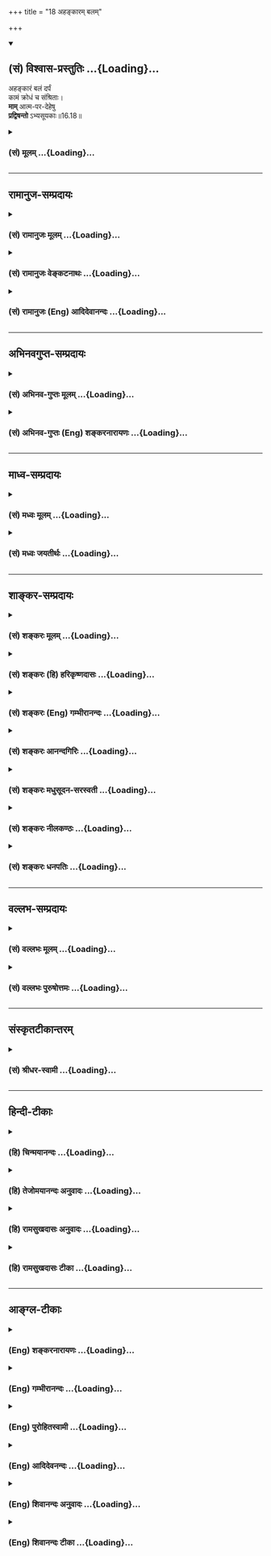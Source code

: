 +++
title = "18 अहङ्कारम् बलम्"

+++
<div class="js_include" newlevelforh1="2" title="(सं) विश्वास-प्रस्तुतिः" unfilled url="/purANam_vaiShNavam/mahAbhAratam/06-bhIShma-parva/03-bhagavad-gItA-parva/saMskRtam/vishvAsa-prastutiH/16_daivAsura-sampad-vib/18_ahankAram_balam.md">
<details open><summary><h2>(सं) विश्वास-प्रस्तुतिः ...{Loading}...</h2></summary>

अहङ्कारं बलं दर्पं  
कामं क्रोधं च संश्रिताः।  
**माम्** आत्म-पर-देहेषु  
**प्रद्विषन्तो** ऽभ्यसूयकाः॥16.18॥
</details>
</div>
<div class="js_include collapsed" newlevelforh1="3" title="(सं) मूलम्" unfilled url="/purANam_vaiShNavam/mahAbhAratam/06-bhIShma-parva/03-bhagavad-gItA-parva/saMskRtam/mUlam/16_daivAsura-sampad-vib/18_ahankAram_balam.md">
<details><summary><h3>(सं) मूलम् ...{Loading}...</h3></summary>

अहङ्कारं बलं दर्पं कामं क्रोधं च संश्रिताः।  
मामात्मपरदेहेषु प्रद्विषन्तोऽभ्यसूयकाः।।16.18।।
</details>
</div>


_________________
## रामानुज-सम्प्रदायः
<div class="js_include collapsed" newlevelforh1="3" title="(सं) रामानुजः मूलम्" unfilled url="/purANam_vaiShNavam/mahAbhAratam/06-bhIShma-parva/03-bhagavad-gItA-parva/saMskRtam/rAmAnujaH/mUlam/16_daivAsura-sampad-vib/18_ahankAram_balam.md">
<details><summary><h3>(सं) रामानुजः मूलम् ...{Loading}...</h3></summary>

।।16.18।। अनन्यापेक्षः अहम् एव सर्वं करोमि इति एवंरूपम् **अहङ्कारम्**
आश्रिताः; तथा सर्वस्य करणे मद्बलम् एव पर्याप्तम् इति च **बलम्;**
अतोमत्सदृशो न कश्चिद् अस्ति इति च **दर्पम्;**एवंभूतस्य मम काममात्रेण
सर्वं संपत्स्यते इति **कामम्;**मम ये अनिष्टकारिणः तान् सर्वान् हनिष्यामि
इति **च क्रोधम्;** एवम् एतान् **संश्रिताः** स्वदेहेषु **परदेहेषु** च
अवस्थितं सर्वस्य कारयितारं पुरुषोत्तमं **माम् अभ्यसूयकाः प्रद्विषन्तः**
कुयुक्तिभिः मत्स्थितौ दोषम् आविष्कुर्वन्तो माम् असहमानाः; अहङ्कारादिकान्
संश्रिताः; यागादिकं सर्वं क्रियाजातं कुर्वते इत्यर्थः।

</details>
</div>
<div class="js_include collapsed" newlevelforh1="3" title="(सं) रामानुजः वेङ्कटनाथः" unfilled url="/purANam_vaiShNavam/mahAbhAratam/06-bhIShma-parva/03-bhagavad-gItA-parva/saMskRtam/rAmAnujaH/venkaTanAthaH/16_daivAsura-sampad-vib/18_ahankAram_balam.md">
<details><summary><h3>(सं) रामानुजः वेङ्कटनाथः ...{Loading}...</h3></summary>

  
  
।।16.18।। पुनरुक्त्यादिपरिहारायानन्तरश्लोकस्य
सात्त्विकयजनेतिकर्तव्यतारूपगुणवैपरीत्यपरत्वमाह -- ते चेदृग्भूता यजन्त
इति। भगवानेव सर्वं कारयतीत्यस्य प्रतिक्षेपोऽहङ्कारः; यत्परिहाराय
स्मर्यतेयद्यहङ्कारमाश्रित्य यज्ञदानतपःक्रियाः। कुर्वंस्तत्फलमाप्नोति
पुनरावर्तनं तु तत् इति। बलवत्त्वमात्रस्यादोषत्वेऽपिभगवतो बलेन
इत्यादेर्विपरीतं स्वबलपर्याप्त्यनुसन्धानम्; तदुभयमूलो दर्पः
सर्वावज्ञानहेतुः पूज्यपूजाप्रतिस्पर्धी
भगवत्प्रसादादेवेष्टप्राप्त्यनिष्टपरिहारावित्यस्य विपरीतौ कामक्रोधाविति
क्रमेण दाम्भिकयज्ञेतिकर्तव्यताक्रमं विवृणोतिअनन्यापेक्ष इत्यादिभिः।
संश्रिताः सम्यनाश्रिताः; निरपेक्षहेतुत्वेनाभिमन्यमाना इत्यर्थः।
अत्रपरदेहेष्विति यज्ञानुकूलप्रतिकूलऋत्विक्तस्करादिविवक्षया सप्तम्या
स्थितिः सिद्धा सा च प्रवर्तनाद्यर्थमिति श्रुत्यादिभिः प्राक्प्रपञ्चितम्
तत्प्रतिपत्तिविरुद्धं स्मारयतिसर्वस्य कारयितारमिति।
हितप्रवर्तनमेवासूयाहेतुरिति भावः। पुरुषोत्तममिति --
यद्वैलक्षण्यविज्ञानमात्रात् कृतकृत्यो भवतीत्युक्तं; स हि महोपकारी
द्वेषासूयास्पदमेषामिति भावः। सर्वप्रवर्तनादिगुणकथनं; गुणेषु
दोषाविष्करणरूपासूयालक्षणव्यक्त्यर्थं च। पुरुषोत्तमप्रकरणे हि
स्मृत्यादिप्रवर्तनायसर्वस्य चाहं हृदि सन्निविष्टः \[15।15\] इत्युक्तम्
तदेवात्रमामात्मपरदेहेषु इत्यनेन स्मार्यत इति च
भावः। प्रद्विषन्तोऽभ्यसूयकाः इत्यनयोः प्रातिलोम्येन हेतुकार्यतयाऽन्वय
क्रमं यजन्त इत्यनुकर्षणेन वाक्यसमाप्तिं चाऽऽहकुयुक्तिभिरिति।
ईश्वरपरतन्त्रत्वे कथं कर्मवश्यता फलानां कर्ममूलत्वे च किमीश्वरेणेत्यादयः
कुयुक्तयः। अनसूयालक्षणव्याजेनासूयामपि बृहस्पतिरलक्षयत् -- न गुणान्गुणिनो
हन्ति स्तौति मन्दगुणा(चान्यान्गुणा) नपि। नान्यदोषेषु रमते (न
हसेच्चान्यदोषांश्च) साऽनसूया प्रकीर्तिता \[अ.स्मृ.37\] इति।
असहिष्णुत्वरूपेण लक्षणेन द्वेषं विवृणोतिमामसहमाना इति। असहमानत्वं च
तदाज्ञातिलङ्घनपर्यन्तमनुसन्धेयम्। एतच्च स्ववंश्यानामप्यशुचिनरकपतने
निदानम् यथोच्यतेमज्जन्ति पितरस्तस्य नरके शाश्वतीः समाः। द्विष्याद्यो
विबुधश्रेष्ठं देवं नारायणं हरिम् \[म.भा.12।346।6\] इति। एवंये द्विषन्ति
महात्मानं न स्मरन्ति च केशवम् (जनार्दनम)। न तेषां पुण्यतीर्थेषु गतिः
संसर्गिणामपि \[म.भा.12।336।36कुं.को.\] इत्यादि
चात्रानुसन्धेयम्। नामयज्ञैः \[16।17\] इत्यस्योपलक्षणमाहयागादिकं
सर्वमिति। ,

</details>
</div>
<div class="js_include collapsed" newlevelforh1="3" title="(सं) रामानुजः (Eng) आदिदेवानन्दः" unfilled url="/purANam_vaiShNavam/mahAbhAratam/06-bhIShma-parva/03-bhagavad-gItA-parva/saMskRtam/rAmAnujaH/english/AdidevAnandaH/16_daivAsura-sampad-vib/18_ahankAram_balam.md">
<details><summary><h3>(सं) रामानुजः (Eng) आदिदेवानन्दः ...{Loading}...</h3></summary>

16.18 They depend on their egoism in the form of 'I can do everything
without the help of anyone'; likewise, in performing everything they
depend on their power, 'My power is sufficient'; hence pride takes the
following form, 'There is nobody like myself. Desire takes the form of,
'Because I am so, everything is fulfilled by my mere desire.' 'Wrath
consits in conceiving, 'I shall slay those who cause evil to me.' Thus,
depending on themselves, they evince malice towards Me, the Supreme
Person abiding in their own bodies as well as in the bodies of others;
and they hate Me. They endeavour to invent fallacious arguments against
My existence, and being unable to tolerate Me, they perform all acts
like sacrifices etc., depending only on their egoism.

</details>
</div>


_________________
## अभिनवगुप्त-सम्प्रदायः
<div class="js_include collapsed" newlevelforh1="3" title="(सं) अभिनव-गुप्तः मूलम्" unfilled url="/purANam_vaiShNavam/mahAbhAratam/06-bhIShma-parva/03-bhagavad-gItA-parva/saMskRtam/abhinava-guptaH/mUlam/16_daivAsura-sampad-vib/18_ahankAram_balam.md">
<details><summary><h3>(सं) अभिनव-गुप्तः मूलम् ...{Loading}...</h3></summary>

।।16.17 -- 16.20।। आत्मसंभाविता इत्यादि गतिमित्यन्तम्। यज्ञैर्यजन्ते नाम;
निष्फलमित्यर्थः। क्रोधेन हि सर्वं नश्यतीत्यर्थः। यद्वा नामयज्ञैः;
संज्ञामात्रेणैव +++(S; omit एव)+++ ये यज्ञाः तैः +++(S; omit तैः)+++। अथवा --
नामार्थं प्रसिद्ध्यर्थं ये यज्ञाः +++(omits ये यज्ञाः)+++ -- येन +++(S omits
येन)+++ यज्ञयाजी अयम् इति व्यपदेशो जायते -- ते दम्भपूर्वका एव; न तु फलन्ति।
क्रोधादिरूषितत्वादेव लोकान् द्विषन्तो मामेव द्विषन्ति। अहं वासुदेवो हि
सर्वावासः। आत्मनि च द्वेषवन्तः आत्मनो ( आत्मने) ह्यहितं निरयपातहेतुम्
आचरन्ति +++(S उपाचरन्ति)+++। तांश्चाहम् आसुरीष्वेव योनिषु क्षिपामि।

</details>
</div>
<div class="js_include collapsed" newlevelforh1="3" title="(सं) अभिनव-गुप्तः (Eng) शङ्करनारायणः" unfilled url="/purANam_vaiShNavam/mahAbhAratam/06-bhIShma-parva/03-bhagavad-gItA-parva/saMskRtam/abhinava-guptaH/english/shankaranArAyaNaH/16_daivAsura-sampad-vib/18_ahankAram_balam.md">
<details><summary><h3>(सं) अभिनव-गुप्तः (Eng) शङ्करनारायणः ...{Loading}...</h3></summary>

16.18 See Coment under 16.20

</details>
</div>


_________________
## माध्व-सम्प्रदायः
<div class="js_include collapsed" newlevelforh1="3" title="(सं) मध्वः मूलम्" unfilled url="/purANam_vaiShNavam/mahAbhAratam/06-bhIShma-parva/03-bhagavad-gItA-parva/saMskRtam/madhvaH/mUlam/16_daivAsura-sampad-vib/18_ahankAram_balam.md">
<details><summary><h3>(सं) मध्वः मूलम् ...{Loading}...</h3></summary>

।।16.18।। मामात्मपरदेहेष्विति। न कस्यचिद्विष्णुः कारयिता। यदि
स्यान्ममपीदानीं कारयत्वित्यादि ईश्वरो यदि सर्वस्य कारकः कारयीत माम्।
अद्येति वादिनं ब्रूयात्सदाऽधो यास्यसि इति सामवेदे यास्कश्रुतिः।

</details>
</div>
<div class="js_include collapsed" newlevelforh1="3" title="(सं) मध्वः जयतीर्थः" unfilled url="/purANam_vaiShNavam/mahAbhAratam/06-bhIShma-parva/03-bhagavad-gItA-parva/saMskRtam/madhvaH/jayatIrthaH/16_daivAsura-sampad-vib/18_ahankAram_balam.md">
<details><summary><h3>(सं) मध्वः जयतीर्थः ...{Loading}...</h3></summary>

।।16.18।। भगवद्द्वेषस्यात्मपरदेहाधिकरणत्वं कथं इत्यत आह **मामि**ति। कुतो
न कारयिता यदि स्यात्तर्हीदानीमकुर्वाणं मामपि कारयतु; कुर्वाणं च
निवारयतु; इत्यर्थः। सदाधो नित्यनरकम्।

</details>
</div>


_________________
## शाङ्कर-सम्प्रदायः
<div class="js_include collapsed" newlevelforh1="3" title="(सं) शङ्करः मूलम्" unfilled url="/purANam_vaiShNavam/mahAbhAratam/06-bhIShma-parva/03-bhagavad-gItA-parva/saMskRtam/shankaraH/mUlam/16_daivAsura-sampad-vib/18_ahankAram_balam.md">
<details><summary><h3>(सं) शङ्करः मूलम् ...{Loading}...</h3></summary>

।।16.18।। --,**अहंकारं** अहंकरणम् अहंकारः; विद्यमानैः अविद्यमानैश्च
गुणैः आत्मनि अध्यारोपितैः विशिष्टमात्मानमहम् इति मन्यते; सः अहंकारः
अविद्याख्यः कष्टतमः; सर्वदोषाणां मूलं सर्वानर्थप्रवृत्तीनां च; तम्। तथा
**बलं** पराभिभवनिमित्तं कामरागान्वितम्। **दर्पं** दर्पो नाम यस्य उद्भवे
धर्मम् अतिक्रामति सः अयम् अन्तःकरणाश्रयः दोषविशेषः। **कामं**
स्त्र्यादिविषयम्। **क्रोधम्** अनिष्टविषयम्। एतान् अन्यांश्च महतो दोषान्
**संश्रिताः।** किं च ते **माम्** ईश्वरम् **आत्मपरदेहेषु** स्वदेहे
परदेहेषु च तद्बुद्धिकर्मसाक्षिभूतं मां **प्रद्विषन्तः;**
मच्छासनातिवर्तित्वं प्रद्वेषः; तं कुर्वन्तः **अभ्यसूयकाः**
सन्मार्गस्थानां गुणेषु असहमानाः।।

</details>
</div>
<div class="js_include collapsed" newlevelforh1="3" title="(सं) शङ्करः (हि) हरिकृष्णदासः" unfilled url="/purANam_vaiShNavam/mahAbhAratam/06-bhIShma-parva/03-bhagavad-gItA-parva/saMskRtam/shankaraH/hindI/harikRShNadAsaH/16_daivAsura-sampad-vib/18_ahankAram_balam.md">
<details><summary><h3>(सं) शङ्करः (हि) हरिकृष्णदासः ...{Loading}...</h3></summary>

।।16.18।। अहंकार -- हमहम करनेका नाम अहंकार है; जिसके द्वारा अपनेमें
आरोपित किये हुए विद्यमान और अविद्यमान गुणोंसे अपनेको युक्त मानकर मनुष्य
हम हैं ऐसा मानता है; उसे अहंकार कहते हैं। यह अविद्या नामका बड़ा कठिन
दोष; समस्त दोषोंका और समस्त अनर्थमय प्रवृत्तियोंका मूल कारण है। कामना और
आसक्तिसे युक्त; दूसरेका पराभव करनेके लिये होनेवाला बल; दर्प -- जिसके
उत्पन्न होनेपर मनुष्य धर्मको अतिक्रमण कर जाता है; अन्तःकरणके आश्रित उस
दोषविशेषका नाम दर्प है। तथा स्त्री आदिके विषयमें होनेवाला काम और किसी
प्रकारका अनिष्ट होनेसे होनेवाला क्रोध; इन सब,दोषोंको तथा अन्यान्य महान्
दोषोंको भी अवलम्बन करनेवाले होते हैं। इसके सिवा वे अपने और दूसरोंके
शरीरमें स्थित; उनकी बुद्धि और कर्मके साक्षी; मुझ ईश्वरसे द्वेष करनेवाले
होते हैं -- मेरी आज्ञाको उल्लङ्घन करके चलना ही मुझसे द्वेष करना है; वे
वैसा करनेवाले हैं और सन्मार्गमें स्थित पुरुषोंके गुणोंको सहन न करके;
उनकी निन्दा करनेवाले होते हैं।

</details>
</div>
<div class="js_include collapsed" newlevelforh1="3" title="(सं) शङ्करः (Eng) गम्भीरानन्दः" unfilled url="/purANam_vaiShNavam/mahAbhAratam/06-bhIShma-parva/03-bhagavad-gItA-parva/saMskRtam/shankaraH/english/gambhIrAnandaH/16_daivAsura-sampad-vib/18_ahankAram_balam.md">
<details><summary><h3>(सं) शङ्करः (Eng) गम्भीरानन्दः ...{Loading}...</h3></summary>

16.18 Ahankaram, egotism-that which considers the Self to which have
been imputed actual and imaginary alities as 'I am this', which is
called ignorance and is most painful, and is the source of all ills as
also of all evil deeds; so also balam, power, which seeds to defear
others and is associated with passion and desire; darpam, arrogance, a
particular defect abiding in the mind, on the upsurge of which one
transgresses righteousness; kamam, passion with regard to women and
others; krodham, anger at things tha are undesirable;-samsritah,
resorting to these and other great evils; and further, pradvisantah,
hating; mam, Me, God-transgression of My ;nds is hatred (towards Me);
indulging in that, atma-para-dehesu, in their own and others' bodies as
the witness of their intellects and actions; (they become) abhyasuyakah,
envious by nature, intolerant of the alities of those who tread the
right path.

</details>
</div>
<div class="js_include collapsed" newlevelforh1="3" title="(सं) शङ्करः आनन्दगिरिः" unfilled url="/purANam_vaiShNavam/mahAbhAratam/06-bhIShma-parva/03-bhagavad-gItA-parva/saMskRtam/shankaraH/AnandagiriH/16_daivAsura-sampad-vib/18_ahankAram_balam.md">
<details><summary><h3>(सं) शङ्करः आनन्दगिरिः ...{Loading}...</h3></summary>

।।16.18।। आसुरीं संपदमभिजातैरधर्मजातमेव संचीयते प्रवृत्तेरपि वैदिके नैव
पुण्यमित्युक्तम्। ब्रह्मज्ञानात्पुनरासुरा दूरादेवोद्विजन्त इत्याह --
**अहंकारमिति।** अहंकारमेव स्फोरयति -- **विद्यमानैरिति।**
अध्यारोपितवैशिष्ट्यविषयत्वादहंकारस्याविद्यामूलत्वेनाविद्यात्वमाह --
**अविद्याख्य इति।** विवेकिभिस्तस्यातियत्नादेव हेयत्वं सूचयति -- **कष्टतम
इति।** तदेव स्पष्टयति -- **सर्वेति।** तं संश्रिता इति संबन्धः।
कार्यकरणसामर्थ्यमुक्तविशेषणं बलम्। अहंकार एव महवदधीरणापर्यन्तत्वेन
परिणतो दर्पस्तं व्याकरोति -- **दर्पो नामेत्यादिना।** अन्यांश्च
दोषान्मात्सर्यादीन्। न केवलमुक्तमेव तेषां विशेषणं किंतु कष्टतममस्ति
विशेषणान्तरमित्याह -- **किञ्चेति।** यद्यपीश्वरं प्रति द्वेषस्तेषां
संभाव्यते तथापि कथं स्वदेहे परदेहेषु च तं प्रति द्वेषो नहि तत्र
भोक्तारमन्तरेणेश्वरस्यावस्थानमित्याशङ्क्याह -- **तद्बुद्धीति।**
तेषामीश्वरं प्रति द्वेषमेव प्रकटयति, -- **मच्छासनेति।** ईश्वरस्य शासनं
श्रुतिस्मृतिरूपं तदतिवर्तित्वं तदुक्तार्थज्ञानानुष्ठानपराङ्मुखत्वम्।

</details>
</div>
<div class="js_include collapsed" newlevelforh1="3" title="(सं) शङ्करः मधुसूदन-सरस्वती" unfilled url="/purANam_vaiShNavam/mahAbhAratam/06-bhIShma-parva/03-bhagavad-gItA-parva/saMskRtam/shankaraH/madhusUdana-sarasvatI/16_daivAsura-sampad-vib/18_ahankAram_balam.md">
<details><summary><h3>(सं) शङ्करः मधुसूदन-सरस्वती ...{Loading}...</h3></summary>

।।16.18।। यक्ष्ये दास्यामीत्यादिसंकल्पेन दम्भाहंकारादिप्रधानेन
प्रवृत्तानामासुराणां बहिरङ्गसाधनमपि यागदानादिकं कर्म न
सिध्यत्यन्तरङ्गसाधनं तु ज्ञानवैराग्यभगवद्भजनादि तेषां दूरापास्तमेवेत्याह
-- अहंकारमिति। अहमभिमानरूपो योऽहंकारः स सर्वसाधारणः
एतैरारोपितैर्गुणैरात्मनो महत्त्वाभिमानमहंकारं,तथा बलं परपरिभवनिमित्तं
शरीरगतसामर्थ्यविशेषं दर्पं परावधीरणारूपं गुरुनृपाद्यतिक्रमकारणं
वित्तदोषविशेषं काममिष्टविषयाभिलाषं क्रोधमनिष्टविषयद्वेषं;
चकारात्परगुणासहिष्णुत्वरूपं मात्सर्यंमेवमन्यांश्च महतो दोषान् संश्रिताः
एतादृशा अपि पतितास्तव भक्त्या पूताः सन्तो नरके न पतिष्यन्तीति
चेन्नेत्याह। मामीश्वरं भगवन्तमात्मपरदेहेष्वात्मनां तेषामासुराणां परेषां
च तत्पुत्रभार्यादीनां देहेषु प्रेमास्पदेषु तत्तद्बुद्धिकर्मसाक्षितया
सन्तमतिप्रेमास्पदमपि दुर्दैवपरिपाकात्प्रद्विषन्तः ईश्वरस्य मम शासनं
श्रुतिस्मृतिरूपं तदुक्तार्थानुष्ठानपराङ्मुखतया तदतिवर्तनं मे
प्रद्वेषस्तं कुर्वन्तो नृपाद्या ज्ञान(लङ्घन)वरणमेव हि तत्प्रद्वेष इति
प्रसिद्धं लोके। ननु गुर्वादयः कथं तान्नानुशासन्ति तत्राह -- अभ्यसूयकाः
गुर्वादीनां वैदिकमार्गस्थानां कारुण्यादिगुणेषु प्रतारणादिदोषारोपकाः।
अतस्ते सर्वसाधनशून्या नरक एव पतन्तीत्यर्थः। मामात्मपरदेहेष्वित्यस्यापरा
व्याख्या। स्वदेहेषु परदेहेषु च चिदंशेन स्थितं मां प्रद्विषन्तो यजन्ते।
दम्भयज्ञेषु श्रद्धाया अभावाद्दीक्षादिनात्मनो वृथैव पीडा भवति। तथा
पश्वादीनामप्यविधिना हिंसया चैतन्यद्रौहमात्रमवशिष्यत इत्यपरा व्याख्या।
आत्मदेहे। जीवानाविष्टे भगवल्लीलाविग्रहे वासुदेवादिसमाख्ये
मनुष्यत्वादिभ्रमान्मां प्रद्विषन्तस्तथा परदेहेषु भक्तदेहेषु
प्रह्रादादिसमाख्येषु सर्वदाविर्भूतं मां प्रद्विषन्त इति योजना। उक्तंहि
नवमेअवजानन्ति मां मूढा मानुषीं तनुमाश्रितम्। परं भावमजानन्तो मम
भूतमहेश्वरम्।। मोघाशा मोघकर्माणो मोघज्ञाना विचेतसः। राक्षसीमासुरीं चैव
प्रकृतिं मोहिनीं श्रिताः इतिअव्यक्तं व्यक्तिमापन्नं मन्यन्ते मामबुद्धयः
इति चान्यत्र। तथाच भजनीयद्वेषान्न भक्त्या पूतता तेषां संभवतीत्यर्थः।

</details>
</div>
<div class="js_include collapsed" newlevelforh1="3" title="(सं) शङ्करः नीलकण्ठः" unfilled url="/purANam_vaiShNavam/mahAbhAratam/06-bhIShma-parva/03-bhagavad-gItA-parva/saMskRtam/shankaraH/nIlakaNThaH/16_daivAsura-sampad-vib/18_ahankAram_balam.md">
<details><summary><h3>(सं) शङ्करः नीलकण्ठः ...{Loading}...</h3></summary>

।।16.18।। अहंकारोऽहमेव सर्वश्रेष्ठ इति बुद्धिः। बलं शारीरं
धनाभिजननिमित्तं च। दर्पं परावज्ञाम्। कामं क्रोधं च संश्रिताः। मां
सर्वदेहेषु प्रविष्टम्। आत्मदेहे स्वदेहशोषणेनकर्षयन्तः शरीरस्थं
भूतग्राममचेतसः। मां चैवान्तःशरीरस्थं तान्विद्ध्यासुरनिश्चयान् इति
वक्ष्यमाणदिशा परदेहे च हिंसादिना प्रद्विषन्तः। अभ्यसूयकाः सर्वत्र गुणेषु
वेदोक्तेषु शमादिषु अशक्तत्वादिलक्षणं दोषमारोपयन्तः।

</details>
</div>
<div class="js_include collapsed" newlevelforh1="3" title="(सं) शङ्करः धनपतिः" unfilled url="/purANam_vaiShNavam/mahAbhAratam/06-bhIShma-parva/03-bhagavad-gItA-parva/saMskRtam/shankaraH/dhanapatiH/16_daivAsura-sampad-vib/18_ahankAram_balam.md">
<details><summary><h3>(सं) शङ्करः धनपतिः ...{Loading}...</h3></summary>

।।16.18।। न केवलं दभमेनाविधिपूर्वकं यजन्त इत्येतावदेवापि त्वहंकारं
विद्यामानैरविद्य मानौश्च गुणैरात्मन्यध्यारोपितैरात्मनो
विशिष्टत्वाभिमानमविद्याख्यं कष्टतमं सर्वदोषाणां सर्वानर्थप्रवत्तीनां च
मूलं तथा बलं पराभिभवमिमित्तं शरीरादिसामर्थ्यं कामरागान्वितं दर्प
धर्मातिक्रमतेमन्तःकरणाश्रयं दोषाविशेषं कामं स्त्र्यादिविषयं
क्रोधमनिष्टविषयं चतादेतानन्यांश्च मात्सर्यादीन्महतो दोषान् संश्रिताः।
किंच न केवलमहंकारादीनेव संश्रिताः कुंतु तदाश्रयेण मामीश्वरमात्मपरदेहेषु
स्वदेहेषु परदेहेषु च तद्धुद्धिकर्मसाक्षिणं मां प्रद्विषन्तः
श्रुतिस्मृतिरुपमच्छासनातिवर्तत्वं तदुक्तार्थानुष्ठानपराङ्युखत्वं
मद्वेषस्तं कुर्वन्तः दम्भेनाविधिपूर्वकं यजनं स्वदेहपीडनमहंकारदिकं
मदवज्ञानं च श्रुतिस्मृतिप्रतिषिद्धं समाश्रिता मदाज्ञातिवर्तन इत्यर्थः।
ननु सत्कर्मस्थानामनुवृत्तिं किमिति न कुर्वन्तीतिचेत्तत्राह। तेषां
गुणेष्वभ्यसूयकाः दोषाविष्करणशीलाः।

</details>
</div>


_________________
## वल्लभ-सम्प्रदायः
<div class="js_include collapsed" newlevelforh1="3" title="(सं) वल्लभः मूलम्" unfilled url="/purANam_vaiShNavam/mahAbhAratam/06-bhIShma-parva/03-bhagavad-gItA-parva/saMskRtam/vallabhaH/mUlam/16_daivAsura-sampad-vib/18_ahankAram_balam.md">
<details><summary><h3>(सं) वल्लभः मूलम् ...{Loading}...</h3></summary>

।।16.18।। अहङ्कारमिति। मां पुरुषोत्तमं सर्वेश्वरमिह लीलाकर्त्तारं सर्वत्र
वर्त्तमानं चेतनात्मानं च द्विपन्तो भवन्ति इदमेव तेषु महदासुरलक्षणं
पारुष्यम्।

</details>
</div>
<div class="js_include collapsed" newlevelforh1="3" title="(सं) वल्लभः पुरुषोत्तमः" unfilled url="/purANam_vaiShNavam/mahAbhAratam/06-bhIShma-parva/03-bhagavad-gItA-parva/saMskRtam/vallabhaH/puruShottamaH/16_daivAsura-sampad-vib/18_ahankAram_balam.md">
<details><summary><h3>(सं) वल्लभः पुरुषोत्तमः ...{Loading}...</h3></summary>

  
  
।।16.18।। अविधिपूर्वकं यजनं पूर्वं विवेचयति -- अहङ्कारमिति। अहङ्कारं
सत्त्वाभिमानं; बलं स्वसामर्थ्यं; दर्पं गर्वं; कामं मनोभिलाषं; क्रोधं
व्यर्थं हृदयक्लेशं; -- चकारेण हर्षोद्वेगादयः सङ्गृहीताः -- तान्
संश्रिताः सन्तः; आत्मपरदेहेषुमयि ते तेषु चाप्यहम् \[9।29\]
इत्युक्तरीत्या स्थितं मां प्रद्विषन्तः प्रकर्षेण द्वेषं कुर्वन्तो
मद्भजनादिनिन्दां कुर्वन्तः; अभ्यसूयकाः दोषरहितेषु दोषारोपकाः सन्तो यजन्त
इति पूर्वेणैव सम्बन्धः।  
  

</details>
</div>


_________________
## संस्कृतटीकान्तरम्
<div class="js_include collapsed" newlevelforh1="3" title="(सं) श्रीधर-स्वामी" unfilled url="/purANam_vaiShNavam/mahAbhAratam/06-bhIShma-parva/03-bhagavad-gItA-parva/saMskRtam/shrIdhara-svAmI/16_daivAsura-sampad-vib/18_ahankAram_balam.md">
<details><summary><h3>(सं) श्रीधर-स्वामी ...{Loading}...</h3></summary>

।।16.18।। अविधिपूर्वकत्वमेव प्रपञ्चयति **--** **अहंकारमिति।**
अहंकारादिसंश्रिताः सन्त आत्मपरदेहेषु स्वदेहेषु परदेहेषु च चिदंशेन स्थितं
मां प्रद्विषन्तो यजन्ते। दम्भयज्ञेषु श्रद्धाया अभावादात्मनो वृथैव पीडा
भवति। तथा पश्वादीनामपि अविधिना हिंसायां चैतन्यद्रोहमात्रमेवावशिष्यत इति
प्रद्विषन्त इत्युक्तम्। अभ्यसूयकाः सन्मार्गवर्तिनां गुणेषु दोषारोपकाः।

</details>
</div>


_________________
## हिन्दी-टीकाः
<div class="js_include collapsed" newlevelforh1="3" title="(हि) चिन्मयानन्दः" unfilled url="/purANam_vaiShNavam/mahAbhAratam/06-bhIShma-parva/03-bhagavad-gItA-parva/hindI/chinmayAnandaH/16_daivAsura-sampad-vib/18_ahankAram_balam.md">
<details><summary><h3>(हि) चिन्मयानन्दः ...{Loading}...</h3></summary>

।।16.18।। एक बार अहंकार के वशीभूत हो जाने पर मनुष्य का पशु से भी निम्नतम
स्तर तक निरन्तर पतन होता जाता है। कामना से उन्मत्त वह पुरुष सुसंस्कृत
मानव की प्रतिष्ठा से पदच्युत हो जाता है और तत्पश्चात् एक प्रभावहीन पशु
के समान संदिग्ध रूप में समाज में विचरण करता है ऐसा व्यक्ति शारीरिक
दृष्टि से मनुष्य होते हुए भी मानसिक दृष्टि से पशु ही होता है। इस श्लोक
में इन्हीं आसुरी लोगों का वर्णन किया गया है। यहाँ उल्लिखित अहंकारादि
अवगुणों में से एक अवगुण भी भ्रष्टता के तल तक गिराने के लिए पर्याप्त है;
परन्तु भगवान् कहते हैं कि आसुरी पुरुष इन सभी अवगुणों से युक्त होता है।
इतना ही नहीं; अपितु वह इन्हें ही श्रेष्ठ गुण मानकर इनका अवलम्बन भी करता
है। इनकी अभिव्यक्ति में ही वह सन्तोष का अनुभव करता है। प्राय नवयुवकों को
यह उपदेश दिया जाता है कि उन्हें अपनी निम्नस्तर की हीन प्रवृत्तियों के
प्रलोभनों का शिकार नहीं बनना चाहिए। कोई स्वच्छन्द प्रवृत्ति का युवक
प्रश्न पूछ सकता है कि इसमें क्या हानि है गीताचार्य कहते हैं कि सभी
सांस्कृतिक मूल्यों का अपमान करते हुए अहंकार स्वार्थ और कामुकता का जीवन
जीने का परिणाम सम्पूर्ण नाश है। उपर्युक्त आसुरी गुणों से युक्त लोग जीवन
की पवित्रता की उपेक्षा करेंगे और बिना किसी पश्चाताप् के उसे अपवित्र करने
में भी संकोच नहीं करेंगे। ये परनिन्दा में प्रवृत्त होंगे और सबके शरीर
में स्थित मुझ परमात्मा का द्वेष करेंगे। केवल शुद्धांन्तकरण में ही
परमात्मा अपने शुद्ध स्वरूप से व्यक्त होता है; न कि विषय वासनाओं से
आच्छादित अशुद्ध अन्तकरण में। सदाचार का पालन चित्त को शुद्ध करता है;
परन्तु अनैतिकता और दुराचार; जीवन के सुमधुर संगीत को अपने विकृत स्वरों के
द्वारा निरर्थक ध्वनि के रूप में परिवर्तित कर देते हैं। दुराचारी पुरुष
स्वयं अशान्त होकर अपने आसपास भी अशान्ति का वातावरण निर्मित करता है। अगले
श्लोक में इन असुरों के पतन को बताते हैं

</details>
</div>
<div class="js_include collapsed" newlevelforh1="3" title="(हि) तेजोमयानन्दः अनुवादः" unfilled url="/purANam_vaiShNavam/mahAbhAratam/06-bhIShma-parva/03-bhagavad-gItA-parva/hindI/tejomayAnandaH/anuvAdaH/16_daivAsura-sampad-vib/18_ahankAram_balam.md">
<details><summary><h3>(हि) तेजोमयानन्दः अनुवादः ...{Loading}...</h3></summary>

।।16.18।। अहंकार, बल, दर्प, काम और क्रोध के वशीभूत हुए परनिन्दा करने
वाले ये लोग अपने और दूसरों के शरीर में स्थित मुझ (परमात्मा) से द्वेष
करने वाले होते हैं।।

</details>
</div>
<div class="js_include collapsed" newlevelforh1="3" title="(हि) रामसुखदासः अनुवादः" unfilled url="/purANam_vaiShNavam/mahAbhAratam/06-bhIShma-parva/03-bhagavad-gItA-parva/hindI/rAmasukhadAsaH/anuvAdaH/16_daivAsura-sampad-vib/18_ahankAram_balam.md">
<details><summary><h3>(हि) रामसुखदासः अनुवादः ...{Loading}...</h3></summary>

।।16.18।। वे अहङ्कार, हठ, घमण्ड, कामना और क्रोधका आश्रय लेनेवाले मनुष्य
अपने और दूसरोंके शरीरमें रहनेवाले मुझ अन्तर्यामीके साथ द्वेष करते हैं
तथा (मेरे और दूसरोंके गुणोंमें) दोष-दृष्टि रखते हैं।

</details>
</div>
<div class="js_include collapsed" newlevelforh1="3" title="(हि) रामसुखदासः टीका" unfilled url="/purANam_vaiShNavam/mahAbhAratam/06-bhIShma-parva/03-bhagavad-gItA-parva/hindI/rAmasukhadAsaH/TIkA/16_daivAsura-sampad-vib/18_ahankAram_balam.md">
<details><summary><h3>(हि) रामसुखदासः टीका ...{Loading}...</h3></summary>

।।16.18।।***व्याख्या --***  **अहंकारं बलं दर्पं कामं क्रोधं च
संश्रिताः --** वे आसुर मनुष्य जो कुछ काम करेंगे; उसको अहङ्कार; हठ;
घमण्ड; काम और क्रोधसे करेंगे। जैसे भक्त भगवान्के आश्रित रहता है; ऐसे ही
वे आसुर लोग अहंकार; हठ; काम; आदिके आश्रित रहते हैं। उनके मनमें यह बात
अच्छी तरहसे जँची हुई रहती है कि अहङ्कार; हठ; घमण्ड; कामना और क्रोधके
बिना काम नहीं चलेगा संसारमें ऐसा होनेसे ही काम चलता है; नहीं तो
मनुष्योंको दुःख ही पाना पड़ता है जो इनका (अहङ्कार; हठ आदिका) आश्रय नहीं
लेते; वे बुरी तरहसे कुचले जाते हैं सीधेसादे व्यक्तिको संसारमें कौन
मानेगा इसलिये अहंकारादिके रहनेसे ही अपना मान होगा; सत्कार होगा और
लोगोंमें नाम होगा; जिससे लोगोंपर हमारा दबाव; आधिपत्य
रहेगा।**मामात्मपरदेहेषु प्रद्विषन्तः --** भगवान् कहते हैं कि मैं जो उनके
शरीरमें और दूसरोंके शरीरमें रहता हूँ; उस मेरे साथ वे आसुर मनुष्य वैर
रखते हैं। भगवान्के साथ वैर रखना क्या है -- **श्रुतिस्मृति ममैवाज्ञे य
उल्लङ्घ्य प्रवर्तते।  
  
** आज्ञाभङ्गी मम द्वेषी नरके पतति ध्रुवम्।। श्रुति और स्मृति -- ये दोनों
मेरी आज्ञाएँ हैं। इनका उल्लङ्घन करके जो मनमाने ढंगसे बर्ताव करता है; वह
मेरी आज्ञाभङ्ग करके मेरे साथ द्वेष रखनेवाला मनुष्य निश्चित ही नरकोंमें
गिरता है। वे अपने अन्तःकरणमें विराजमान परमात्माके साथ भी विरोध करते हैं
अर्थात् हृदयमें जो अच्छी स्फुरणाएँ होती हैं; सिद्धान्तकी अच्छी बातें आती
हैं; उनकी वे उपेक्षातिरस्कार करते हैं; उनको मानते नहीं। वे दूसरे लोगोंकी
अवज्ञा करते हैं; उनका तिरस्कार करते हैं; अपमान करते हैं; उनको दुःख देते
हैं; उनसे अच्छी तरहसे द्वेष रखते हैं। यह सब उन प्राणियोंके रूपमें
भगवान्के साथ द्वेष करना है।**अभ्यसूयकाः --** वे मेरे और दूसरोंके
गुणोंमें दोषदृष्टि रखते हैं। मेरे विषयमें वे कहते हैं कि भगवान् बड़े
पक्षपाती हैं वे भक्तोंकी तो रक्षा करते हैं और दूसरोंका विनाश करते हैं;
यह बात बढ़िया नहीं है। आजतक जितने संतमहात्मा हुए हैं और अभी भी जो
संतमहात्मा तथा अच्छी स्थितिवाले साधक हैं; उनके विषयमें वे आसुर लोग कहते
हैं कि उनमें भी रागद्वेष; कामक्रोध; स्वार्थ; दिखावटीपन आदि दोष पाये जाते
हैं किसी भी संतमहात्माका चरित्र ऐसा नहीं है; जिसमें ये दोष न आये हों अतः
यह सब पाखण्ड है हमने भी इन सब बातोंको करके देखा है हमने भी संयम किया है;
भजन किया है; व्रत किये हैं; तीर्थ किये हैं; पर वास्तवमें इनमें कोई दम
नहीं है हमें तो कुछ नहीं मिला; मुफ्तमें ही दुःख पाया उनके करनेमें वह समय
हमारा व्यर्थमें ही बरबाद हुआ है वे लोग भी किसीके बहकावेमें आकर अपना समय
बरबाद कर रहे हैं अभी ये ऐसे प्रवाहमें बहे हुए हैं और उलटे रास्तेपर जा
रहे हैं अभी इनको होश नहीं है; पर जब कभी चेतेंगे; तब उनको भी पता लगेगा
आदिआदि।

</details>
</div>


_________________
## आङ्ग्ल-टीकाः
<div class="js_include collapsed" newlevelforh1="3" title="(Eng) शङ्करनारायणः" unfilled url="/purANam_vaiShNavam/mahAbhAratam/06-bhIShma-parva/03-bhagavad-gItA-parva/english/shankaranArAyaNaH/16_daivAsura-sampad-vib/18_ahankAram_balam.md">
<details><summary><h3>(Eng) शङ्करनारायणः ...{Loading}...</h3></summary>

16.18. Clinging fast to egotism, force, pride, craving, and anger, these
envious men hate Me in the bodies of their own and of others.

</details>
</div>
<div class="js_include collapsed" newlevelforh1="3" title="(Eng) गम्भीरानन्दः" unfilled url="/purANam_vaiShNavam/mahAbhAratam/06-bhIShma-parva/03-bhagavad-gItA-parva/english/gambhIrAnandaH/16_daivAsura-sampad-vib/18_ahankAram_balam.md">
<details><summary><h3>(Eng) गम्भीरानन्दः ...{Loading}...</h3></summary>

16.18 Resorting to egotism, power, arrogance, passion and anger, hating
Me in their own and others' bodies, (they become) \[As the finite verb
is missing in the verse, we have supplied 'they become'. S. adds the
verb prabhavanti, wax strong, from verse 9, and constructs the last
portion thus: '৷৷.the envious ones wax strond.' Following S. S.,
however, one may combine this verse with the preceding verse by taking
'perform sacrifices' as the finite verb.-Tr.'\] envious by nature.

</details>
</div>
<div class="js_include collapsed" newlevelforh1="3" title="(Eng) पुरोहितस्वामी" unfilled url="/purANam_vaiShNavam/mahAbhAratam/06-bhIShma-parva/03-bhagavad-gItA-parva/english/purohitasvAmI/16_daivAsura-sampad-vib/18_ahankAram_balam.md">
<details><summary><h3>(Eng) पुरोहितस्वामी ...{Loading}...</h3></summary>

16.18 Puffed up by power and inordinate conceit, swayed by lust and
wrath, these wicked people hate Me Who am within them, as I am within
all.

</details>
</div>
<div class="js_include collapsed" newlevelforh1="3" title="(Eng) आदिदेवनन्दः" unfilled url="/purANam_vaiShNavam/mahAbhAratam/06-bhIShma-parva/03-bhagavad-gItA-parva/english/AdidevanandaH/16_daivAsura-sampad-vib/18_ahankAram_balam.md">
<details><summary><h3>(Eng) आदिदेवनन्दः ...{Loading}...</h3></summary>

16.18 Depending on their egoism, power and pride, and also of desire and
wrath, these malicious men hate Me in their own bodies and in those of
others.

</details>
</div>
<div class="js_include collapsed" newlevelforh1="3" title="(Eng) शिवानन्दः अनुवादः" unfilled url="/purANam_vaiShNavam/mahAbhAratam/06-bhIShma-parva/03-bhagavad-gItA-parva/english/shivAnandaH/anuvAdaH/16_daivAsura-sampad-vib/18_ahankAram_balam.md">
<details><summary><h3>(Eng) शिवानन्दः अनुवादः ...{Loading}...</h3></summary>

16.18 Given over to egoism, power, haughtiness, lust and anger, these
malicious people hate Me in their own bodies and in those of others.

</details>
</div>
<div class="js_include collapsed" newlevelforh1="3" title="(Eng) शिवानन्दः टीका" unfilled url="/purANam_vaiShNavam/mahAbhAratam/06-bhIShma-parva/03-bhagavad-gItA-parva/english/shivAnandaH/TIkA/16_daivAsura-sampad-vib/18_ahankAram_balam.md">
<details><summary><h3>(Eng) शिवानन्दः टीका ...{Loading}...</h3></summary>

16.18 अहङ्कारम् egoism; बलम् power; दर्पम् haughtiness; कामम् lust;
क्रोधम् anger; च and; संश्रिताः possessed of; माम् Me; आत्मपरदेहेषु in
their own bodies and in those of others; प्रद्विषन्तः hating; अभ्यसूयकाः
(these) malicious people.Commentary They are selfsufficient and puffed
up with mental and material power. They pose too much. They resent it
much if they are belittled. The body is dearer to them than everything
else. They live solely for it. If anybody tries to thwart their plans or
schemes they become bitterly hostile towards him. They take vengeance on
him and try to kill him mercilessly. They are extremely meanminded. Just
as darness seems to be denser after night sets in; so also as
their,folly increases; their arrogance grows; their egoism develops;
their pride swells; and their delusion augments day by day. They use
brutal force to gain their selfish ends. They abuse and illtreat all
those people who are truthful and charitable; and who are devoted to
Me.Ahamkaram Egoism The selfarrogating principle; the effect or
modification of ignorance. This is the source of all the defects and
perversities in human nature and of all evil actions. Lust; anger;
greed; pride and hypocrisy are all attendants of egoism. It is very
difficult to overcome this dire enemy; but through Vichara (right eniry)
it can be annihilated.These Asuras who are very egoistic on account of
their deep ignorance esteem themselves very highly for the alities they
possess and for those which they falsely superimpose upon themselves.
They think that they are very great persons on account of the good
alities which they have superimposed upon themselves and their egoism is
increased thery. They try to humiliate others by using their financial
supremacy. They will bribe people to give false evidence and do anything
to attain their selfish ends.Balam Power accompanied by lust and
attachment. The Asuras use their strength of body to humiliate and
destroy others. If a man is not established in Yama (the fivefold canon
of ethical perfection; consisting of noninjury; truthfulness;
nonstealing; celibacy and noncovetousness); if he has no purity of
heart; if his mind is surcharged or saturated with evil tendencies; and
if he gets power of any sort; he will misuse or abuse it and try to
humiliate or abuse others. Powers or Siddhis are bound to come if one
practises concentration of mind. If he is endowed with Yama; he will
never misuse them and so he will never have a downfall. That is the
reason why Patanjali Maharshi says Powers are obstacles on the path of
Yoga. Shun them ruthlessly. March onwards to the goal. Climb the ladder
of Yoga till you attain the highest state of superconsciousness or
Godconsciousness. Do not look back. Have no memories of the past.Yama is
the very foundation of Yoga. Get yourself established in Yama before you
take to concentration and meditation. Many aspirants get a downfall
because they do not practise Yama to begin with. They jump at once to
the practice of concentration and meditation. This is sad mistake.Darpa
Haughtiness. A man whose heart is filled with haughtiness becomes very
insolent and unjust and assumes an overbearing and domineering attitude
towards others he never respects the elders; Gurus and others. This is a
peculiar vice that has its seat in the mind. When this evil ality
manifests itself; one swerves from the path of virtue.Krodha Anger
manifests itself when one gets something unplesant and when he comes
across something disagreeable.These Asuras hate Me; the Lord Who dwells
in their own bodies as the silent witness of their thoughts and actions.
They think that I am also a human being and hate Me. They do not
understand My allpervading and imperishable nature. They do not care at
all to know and follow. My ;nds or the injunctions given in the Vedas
and the Smritis. If anyone violates My ;nds given in the scriptures; it
is surely tantamount to an act of hatred towards Me. These people are
very malicious. They have evil intentions or impure motives. They are
jealous of those persons who are virtuous and who tread the path of
righteousness. Their hearts burn when they notice good alities in
others. This is Matsarya; a form of jealousy. If a man superimposes evil
alities on a virtuous man who is endowed with good alities; this is
Asuya. If his heart burns when he sees a wealthy or prosperous man; this
is Irshya.

</details>
</div>
